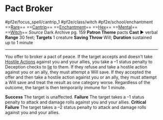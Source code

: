 # Pact Broker
#pf2e/focus_spell/cantrip_1 #pf2e/class/witch #pf2e/school/enchantment 
==[Rare](../../../Traits/Rare.md)== ==[Cantrip](../../../Traits/Cantrip.md)== ==[Enchantment](../../../Traits/Enchantment.md)== ==[Hex](../../../Traits/Hex.md)== ==[Mental](../../../Traits/Mental.md)== ==[Witch](../../../Traits/Witch.md)==
*Source* Dark Archive pg. 159
**Patron Theme** pacts
**Cast** ► verbal
**Range** 30 feet; **Targets** 1 creature
**Saving Throw** Will; **Duration** sustained up to 1 minute

---
You offer to broker a pact of peace. If the target accepts and doesn't take [Hostile Actions](../../../Rules/Hostile%20Actions.md) against you and your allies, you take a –1 status penalty to Deception checks to [lie](../../../actions/lie.md) to them. If they refuse and take a hostile action against you or an ally, they must attempt a Will save. If they accepted the offer and then take a hostile action against you or an ally, they must attempt a Will save and treat the result as one category worse. Regardless of the outcome, the target is then temporarily immune for 1 minute.

**Success** The target is unaffected.
**Failure** The target takes a –1 status penalty to attack and damage rolls against you and your allies.
**Critical Failure** The target takes a –2 status penalty to attack and damage rolls against you and your allies.